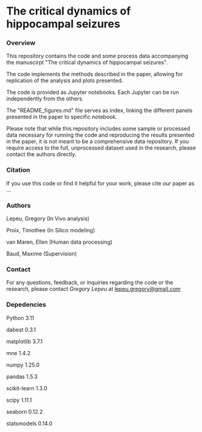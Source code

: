 
# The critical dynamics of hippocampal seizures

### Overview
This repository contains the code and some process data accompanying the manuscirpt "The critical dynamics of hippocampal seizures".

The code implements the methods described in the paper, allowing for replication of the analysis and plots presented.

The code is provided as Jupyter notebooks. Each Jupyter can be run independently from the others.

The "README_figures.md" file serves as index, linking the different panels presented in the paper to specific notebook.

Please note that while this repository includes some sample or processed data necessary for running the code 
and reproducing the results presented in the paper, it is not meant to be a comprehensive data repository. 
If you require access to the full, unprocessed dataset used in the research, please contact the authors directly.


### Citation

If you use this code or find it helpful for your work, please cite our paper as ...

### Authors 

Lepeu, Gregory (In Vivo analysis) 

Proix, Timothee (In Silico modeling)

van Maren, Ellen (Human data processing)

Baud, Maxime (Supervision)

### Contact

For any questions, feedback, or inquiries regarding the code or the research, please contact *Gregory Lepeu* at <lepeu.gregory@gmail.com>


### Depedencies
Python 3.11

dabest 0.3.1

matplotlib 3.7.1

mne 1.4.2

numpy 1.25.0

pandas 1.5.3

scikit-learn 1.3.0

scipy 1.11.1

seaborn 0.12.2

statsmodels 0.14.0
